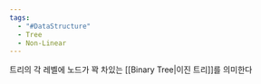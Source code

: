 ```yaml
---
tags:
  - "#DataStructure"
  - Tree
  - Non-Linear
---
```

트리의 각 레벨에 노드가 꽉 차있는 [[Binary Tree|이진 트리]]를 의미한다
